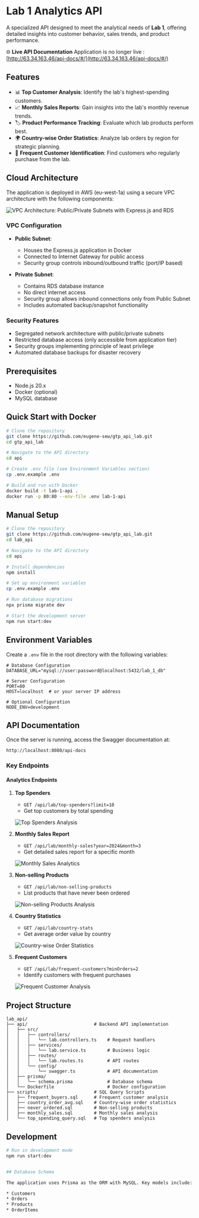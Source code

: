 # Lab 1 Analytics API

A specialized API designed to meet the analytical needs of **Lab 1**, offering detailed insights into customer behavior, sales trends, and product performance.

🌐 **Live API Documentation** Application is no longer live  : [http://63.34.163.46/api-docs/#/](http://63.34.163.46/api-docs/#/)

## Features

- 📊 **Top Customer Analysis**: Identify the lab's highest-spending customers.
- 📈 **Monthly Sales Reports**: Gain insights into the lab's monthly revenue trends.
- 🏷️ **Product Performance Tracking**: Evaluate which lab products perform best.
- 🌍 **Country-wise Order Statistics**: Analyze lab orders by region for strategic planning.
- 👥 **Frequent Customer Identification**: Find customers who regularly purchase from the lab.

## Cloud Architecture

The application is deployed in AWS (eu-west-1a) using a secure VPC architecture with the following components:

![VPC Architecture: Public/Private Subnets with Express.js and RDS](./screenshots/architecture.png)

### VPC Configuration

- **Public Subnet**:

    - Houses the Express.js application in Docker
    - Connected to Internet Gateway for public access
    - Security group controls inbound/outbound traffic (port/IP based)

- **Private Subnet**:
    - Contains RDS database instance
    - No direct internet access
    - Security group allows inbound connections only from Public Subnet
    - Includes automated backup/snapshot functionality

### Security Features

- Segregated network architecture with public/private subnets
- Restricted database access (only accessible from application tier)
- Security groups implementing principle of least privilege
- Automated database backups for disaster recovery

## Prerequisites

- Node.js 20.x
- Docker (optional)
- MySQL database

## Quick Start with Docker

```bash
# Clone the repository
git clone https://github.com/eugene-sew/gtp_api_lab.git
cd gtp_api_lab

# Navigate to the API directory
cd api

# Create .env file (see Environment Variables section)
cp .env.example .env

# Build and run with Docker
docker build -t lab-1-api .
docker run -p 80:80 --env-file .env lab-1-api
```

## Manual Setup

```bash
# Clone the repository
git clone https://github.com/eugene-sew/gtp_api_lab.git
cd lab_api

# Navigate to the API directory
cd api

# Install dependencies
npm install

# Set up environment variables
cp .env.example .env

# Run database migrations
npx prisma migrate dev

# Start the development server
npm run start:dev
```

## Environment Variables

Create a `.env` file in the root directory with the following variables:

```env
# Database Configuration
DATABASE_URL="mysql://user:password@localhost:5432/lab_1_db"

# Server Configuration
PORT=80
HOST=localhost  # or your server IP address

# Optional Configuration
NODE_ENV=development
```

## API Documentation

Once the server is running, access the Swagger documentation at:

```
http://localhost:8080/api-docs
```

### Key Endpoints

#### Analytics Endpoints

1. **Top Spenders**

    - `GET /api/lab/top-spenders?limit=10`
    - Get top customers by total spending

    ![Top Spenders Analysis](./screenshots/spending.png)

2. **Monthly Sales Report**

    - `GET /api/lab/monthly-sales?year=2024&month=3`
    - Get detailed sales report for a specific month

    ![Monthly Sales Analytics](./screenshots/analytics.png)

3. **Non-selling Products**

    - `GET /api/lab/non-selling-products`
    - List products that have never been ordered

    ![Non-selling Products Analysis](./screenshots/null_prod.png)

4. **Country Statistics**

    - `GET /api/lab/country-stats`
    - Get average order value by country

    ![Country-wise Order Statistics](./screenshots/country_avg.png)

5. **Frequent Customers**

    - `GET /api/lab/frequent-customers?minOrders=2`
    - Identify customers with frequent purchases

    ![Frequent Customer Analysis](./screenshots/frequent.png)

## Project Structure

```
lab_api/
├── api/                         # Backend API implementation
│   ├── src/
│   │   ├── controllers/
│   │   │   └── lab.controllers.ts    # Request handlers
│   │   ├── services/
│   │   │   └── lab.service.ts        # Business logic
│   │   ├── routes/
│   │   │   └── lab.routes.ts         # API routes
│   │   └── config/
│   │       └── swagger.ts            # API documentation
│   ├── prisma/
│   │   └── schema.prisma             # Database schema
│   └── Dockerfile                    # Docker configuration
├── scripts/                     # SQL Query Scripts
│   ├── frequent_buyers.sql      # Frequent customer analysis
│   ├── country_order_avg.sql    # Country-wise order statistics
│   ├── never_ordered.sql        # Non-selling products
│   ├── monthly_sales.sql        # Monthly sales analysis
│   └── top_spending_query.sql   # Top spenders analysis
```

## Development

```bash
# Run in development mode
npm run start:dev


## Database Schema

The application uses Prisma as the ORM with MySQL. Key models include:

* Customers
* Orders
* Products
* OrderItems
```
